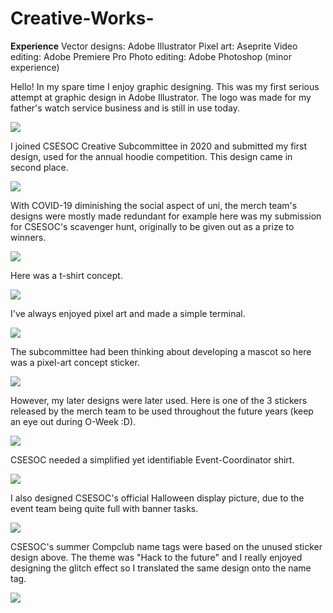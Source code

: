 # Creative-Works-

**Experience**
Vector designs: Adobe Illustrator
Pixel art: Aseprite
Video editing: Adobe Premiere Pro
Photo editing: Adobe Photoshop (minor experience)

Hello! In my spare time I enjoy graphic designing. This was my first serious attempt at graphic design in Adobe Illustrator. The logo was made for my father's watch service business and is still in use today.

![](Artisan-Logo.jpg)

I joined CSESOC Creative Subcommittee in 2020 and submitted my first design, used for the annual hoodie competition. This design came in second place.

![](CPU.png)

With COVID-19 diminishing the social aspect of uni, the merch team's designs were mostly made redundant for example here was my submission for CSESOC's scavenger hunt, originally to be given out as a prize to winners.

![](Certified_Scavenger.png)

Here was a t-shirt concept.

![](Constellation.png)

I've always enjoyed pixel art and made a simple terminal.

![](Terminal.jpg)

The subcommittee had been thinking about developing a mascot so here was a pixel-art concept sticker.

![](Im-fine.png)

However, my later designs were later used. 
Here is one of the 3 stickers released by the merch team to be used throughout the future years (keep an eye out during O-Week :D).

![](Keycaps.png)

CSESOC needed a simplified yet identifiable Event-Coordinator shirt.

![](Event-Coordinator.png)

I also designed CSESOC's official Halloween display picture, due to the event team being quite full with banner tasks. 

![](Halloween.png)

CSESOC's summer Compclub name tags were based on the unused sticker design above. The theme was "Hack to the future" and I really enjoyed designing the glitch effect so I translated the same design onto the name tag. 

![](Compclub.png)

